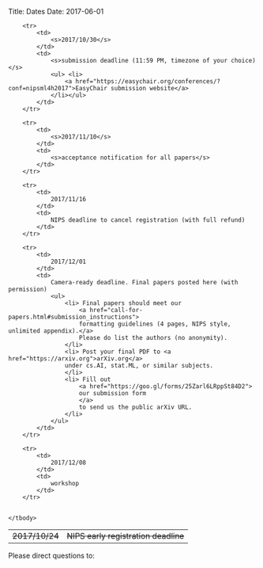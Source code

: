 Title: Dates
Date: 2017-06-01

<div class="table-responsive">
  <table class="table table-bordered">
    <tbody>
        <tr>
            <td>
                <s>2017/10/24</s>
            </td>
            <td>
                <s>NIPS early registration deadline</s>
            </td>
        </tr>

        <tr>
            <td>
                <s>2017/10/30</s>
            </td>
            <td>
                <s>submission deadline (11:59 PM, timezone of your choice)</s>
                <ul> <li>
                    <a href="https://easychair.org/conferences/?conf=nipsml4h2017">EasyChair submission website</a>
                </li></ul>
            </td>
        </tr>

        <tr>
            <td>
                <s>2017/11/10</s>
            </td>
            <td>
                <s>acceptance notification for all papers</s>
            </td>
        </tr>

        <tr>
            <td>
                2017/11/16
            </td>
            <td>
                NIPS deadline to cancel registration (with full refund)
            </td>
        </tr>

        <tr>
            <td>
                2017/12/01
            </td>
            <td>
                Camera-ready deadline. Final papers posted here (with permission)
                <ul>
                    <li> Final papers should meet our 
                        <a href="call-for-papers.html#submission_instructions">
                        formatting guidelines (4 pages, NIPS style, unlimited appendix).</a>
                        Please do list the authors (no anonymity).
                    </li>
                    <li> Post your final PDF to <a href="https://arxiv.org">arXiv.org</a>
                    under cs.AI, stat.ML, or similar subjects.
                    </li>
                    <li> Fill out 
                        <a href="https://goo.gl/forms/25Zarl6LRppSt84D2">
                        our submission form 
                        </a>
                        to send us the public arXiv URL.
                    </li>
                </ul>
            </td>
        </tr>

        <tr>
            <td>
                2017/12/08
            </td>
            <td>
                workshop
            </td>
        </tr>


    </tbody>
  </table>
</div>
Please direct questions to: <mailto:ml4h.workshop.nips.2017@gmail.com>
